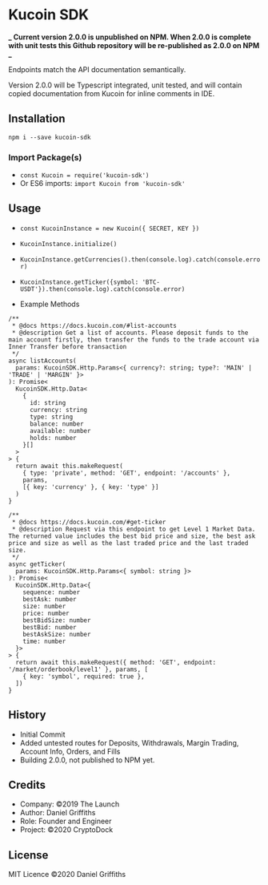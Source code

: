 # Kucoin SDK

**_ Current version 2.0.0 is unpublished on NPM. When 2.0.0 is complete with unit tests this Github repository will be re-published as 2.0.0 on NPM _**

Endpoints match the API documentation semantically.

Version 2.0.0 will be Typescript integrated, unit tested, and will contain copied documentation from Kucoin for inline comments in IDE.

## Installation

`npm i --save kucoin-sdk`

### Import Package(s)

- `const Kucoin = require('kucoin-sdk')`
- Or ES6 imports: `import Kucoin from 'kucoin-sdk'`

## Usage

- `const KucoinInstance = new Kucoin({ SECRET, KEY })`
- `KucoinInstance.initialize()`

- `KucoinInstance.getCurrencies().then(console.log).catch(console.error)`
- `KucoinInstance.getTicker({symbol: 'BTC-USDT'}).then(console.log).catch(console.error)`

- Example Methods

```
/**
 * @docs https://docs.kucoin.com/#list-accounts
 * @description Get a list of accounts. Please deposit funds to the main account firstly, then transfer the funds to the trade account via Inner Transfer before transaction
 */
async listAccounts(
  params: KucoinSDK.Http.Params<{ currency?: string; type?: 'MAIN' | 'TRADE' | 'MARGIN' }>
): Promise<
  KucoinSDK.Http.Data<
    {
      id: string
      currency: string
      type: string
      balance: number
      available: number
      holds: number
    }[]
  >
> {
  return await this.makeRequest(
    { type: 'private', method: 'GET', endpoint: '/accounts' },
    params,
    [{ key: 'currency' }, { key: 'type' }]
  )
}
```

```
/**
 * @docs https://docs.kucoin.com/#get-ticker
 * @description Request via this endpoint to get Level 1 Market Data. The returned value includes the best bid price and size, the best ask price and size as well as the last traded price and the last traded size.
 */
async getTicker(
  params: KucoinSDK.Http.Params<{ symbol: string }>
): Promise<
  KucoinSDK.Http.Data<{
    sequence: number
    bestAsk: number
    size: number
    price: number
    bestBidSize: number
    bestBid: number
    bestAskSize: number
    time: number
  }>
> {
  return await this.makeRequest({ method: 'GET', endpoint: '/market/orderbook/level1' }, params, [
    { key: 'symbol', required: true },
  ])
}
```

## History

- Initial Commit
- Added untested routes for Deposits, Withdrawals, Margin Trading, Account Info, Orders, and Fills
- Building 2.0.0, not published to NPM yet.

## Credits

- Company: ©2019 The Launch
- Author: Daniel Griffiths
- Role: Founder and Engineer
- Project: ©2020 CryptoDock

## License

MIT Licence ©2020 Daniel Griffiths
